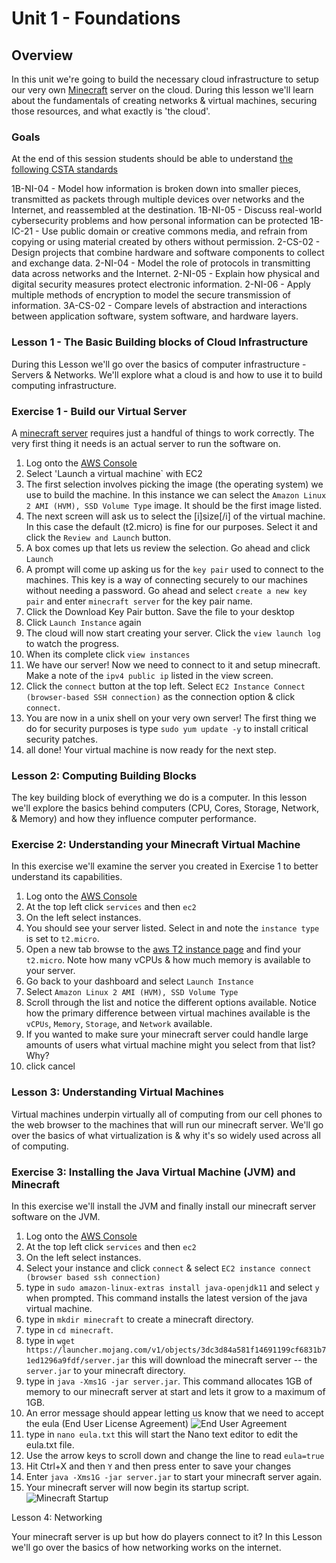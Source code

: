 # Unit 1 - Foundations

## Overview
In this unit we're going to build the necessary cloud infrastructure to setup our very own [Minecraft](https://www.minecraft.net/en-us/) server on the cloud. During this lesson we'll learn about the fundamentals of creating networks & virtual machines, securing those resources, and what exactly is 'the cloud'.

### Goals
At the end of this session students should be able to understand [the following CSTA standards](https://www.doe.k12.de.us/cms/lib/DE01922744/Centricity/Domain/176/CSTA%20Computer%20Science%20Standards%20Revised%202017.pdf)

1B-NI-04 - Model how information is broken down into smaller pieces, transmitted as packets through
multiple devices over networks and the Internet, and reassembled at the destination.
1B-NI-05 - Discuss real-world cybersecurity problems and how personal information can be protected
1B-IC-21 - Use public domain or creative commons media, and refrain from copying or using material
created by others without permission.
2-CS-02 - Design projects that combine hardware and software components to collect and exchange
data.
2-NI-04 - Model the role of protocols in transmitting data across networks and the Internet.
2-NI-05 - Explain how physical and digital security measures protect electronic information.
2-NI-06 - Apply multiple methods of encryption to model the secure transmission of information.
3A-CS-02 - Compare levels of abstraction and interactions between application software, system
software, and hardware layers.

### Lesson 1 - The Basic Building blocks of Cloud Infrastructure

During this Lesson we'll go over the basics of computer infrastructure - Servers & Networks. We'll explore what a cloud is and how to use it to build computing infrastructure.

### Exercise 1 - Build our Virtual Server

A [minecraft server](https://minecraft.gamepedia.com/Tutorials/Setting_up_a_server) requires just a handful of things to work correctly. The very first thing it needs is an actual server to run the software on.

1. Log onto the [AWS Console](https://aws.amazon.com/console/)
2. Select 'Launch a virtual machine` with EC2
3. The first selection involves picking the image (the operating system) we use to build the machine. In this instance we can select the `Amazon Linux 2 AMI (HVM), SSD Volume Type` image. It should be the first image listed.
4. The next screen will ask us to select the [i]size[/i] of the virtual machine. In this case the default (t2.micro) is fine for our purposes. Select it and click the `Review and Launch` button.
5. A box comes up that lets us review the selection. Go ahead and click `Launch`
6. A prompt will come up asking us for the `key pair` used to connect to the machines. This key is a way of connecting securely to our machines without needing a password. Go ahead and select `create a new key pair` and enter `minecraft server` for the key pair name.
7. Click the Download Key Pair button. Save the file to your desktop
8. Click `Launch Instance` again
9. The cloud will now start creating your server. Click the `view launch log` to watch the progress.
10. When its complete click `view instances`
11. We have our server! Now we need to connect to it and setup minecraft. Make a note of the `ipv4 public ip` listed in the view screen.
12. Click the `connect` button at the top left. Select `EC2 Instance Connect (browser-based SSH connection)` as the connection option & click `connect`.
13. You are now in a unix shell on your very own server! The first thing we do for security purposes is type `sudo yum update -y` to install critical security patches. 
14. all done! Your virtual machine is now ready for the next step.

### Lesson 2:  Computing Building Blocks

The key building block of everything we do is a computer. In this lesson we'll explore the basics behind computers (CPU, Cores, Storage, Network, & Memory) and how they influence computer performance.

### Exercise 2: Understanding your Minecraft Virtual Machine

In this exercise we'll examine the server you created in Exercise 1 to better understand its capabilities.

1. Log onto the [AWS Console](https://aws.amazon.com/console/)
2. At the top left click `services` and then `ec2`
3. On the left select instances.
4. You should see your server listed. Select in and note the `instance type` is set to `t2.micro`.
5. Open a new tab browse to the [aws T2 instance page](https://aws.amazon.com/ec2/instance-types/t2/) and find your `t2.micro`. Note how many vCPUs & how much memory is available to your server.
6. Go back to your dashboard and select `Launch Instance`
7. Select `Amazon Linux 2 AMI (HVM), SSD Volume Type`
8. Scroll through the list and notice the different options available. Notice how the primary difference between virtual machines available is the `vCPUs`, `Memory`, `Storage`, and `Network` available.
9. If you wanted to make sure your minecraft server could handle large amounts of users what virtual machine might you select from that list? Why?
9. click cancel

### Lesson 3: Understanding Virtual Machines

Virtual machines underpin virtually all of computing from our cell phones to the web browser to the machines that will run our minecraft server. We'll go over the basics of what virtualization is & why it's so widely used across all of computing.

### Exercise 3: Installing the Java Virtual Machine (JVM) and Minecraft

In this exercise we'll install the JVM and finally install our minecraft server software on the JVM.

1. Log onto the [AWS Console](https://aws.amazon.com/console/)
2. At the top left click `services` and then `ec2`
3. On the left select instances.
4. Select your instance and click `connect` & select `EC2 instance connect (browser based ssh connection)`
5. type in `sudo amazon-linux-extras install java-openjdk11` and select `y` when prompted. This command installs the latest version of the java virtual machine.
6. type in `mkdir minecraft` to create a minecraft directory.
7. type in `cd minecraft`.
8. type in `wget https://launcher.mojang.com/v1/objects/3dc3d84a581f14691199cf6831b71ed1296a9fdf/server.jar` this will download the minecraft server -- the `server.jar` to your minecraft directory.
9. type in `java -Xms1G -jar server.jar`. This command allocates 1GB of memory to our minecraft server at start and lets it grow to a maximum of 1GB.
10. An error message should appear letting us know that we need to accept the eula (End User License Agreement)
![End User Agreement](https://i.imgur.com/ItZyQBt.png)
11. type in `nano eula.txt` this will start the Nano text editor to edit the eula.txt file.
12. Use the arrow keys to scroll down and change the line to read `eula=true`
13. Hit Ctrl+X and then `Y` and then press enter to save your changes
14. Enter `java -Xms1G -jar server.jar` to start your minecraft server again.
15. Your minecraft server will now begin its startup script.
![Minecraft Startup](https://i.imgur.com/vMwhb63.png)

Lesson 4: Networking

Your minecraft server is up but how do players connect to it? In this Lesson we'll go over the basics of how networking works on the internet.